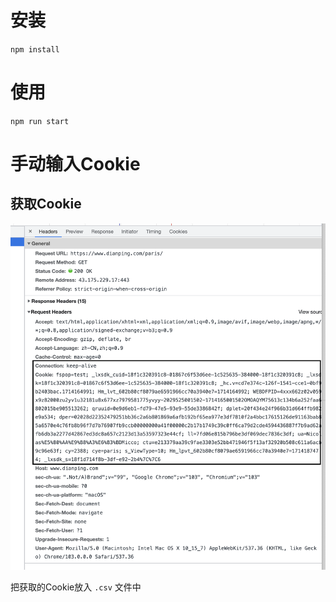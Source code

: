 # 安装

`npm install`

# 使用

`npm run start`

# 手动输入Cookie

## 获取Cookie

![](./cookie.png)

把获取的Cookie放入 `.csv` 文件中
